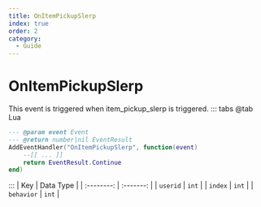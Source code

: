 ```yaml
---
title: OnItemPickupSlerp
index: true
order: 2
category:
  - Guide
---
```


# OnItemPickupSlerp
This event is triggered when item_pickup_slerp is triggered.
::: tabs
@tab Lua
```lua
--- @param event Event
--- @return number|nil EventResult
AddEventHandler("OnItemPickupSlerp", function(event)
    --[[ ... ]]
    return EventResult.Continue
end)
```

:::
|     Key    | Data Type |
| :--------: | :-------: |
|  `userid`  |   `int`   |
|   `index`  |   `int`   |
| `behavior` |   `int`   |